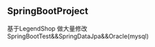 ## SpringBootProject
基于LegendShop  做大量修改
SpringBootTest&amp;&amp;SpringDataJpa&amp;&amp;Oracle(mysql)
